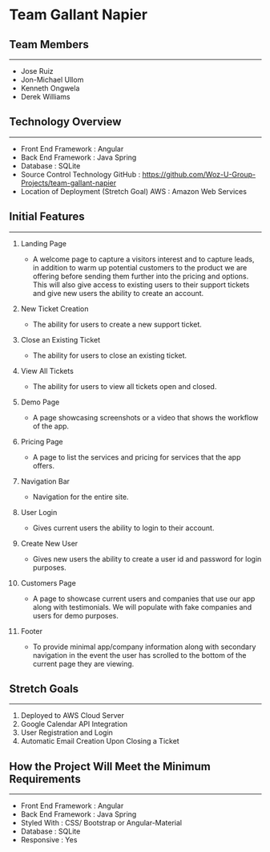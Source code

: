 # Team Gallant Napier

## Team Members
---
* Jose Ruiz 
* Jon-Michael Ullom 
* Kenneth Ongwela 
* Derek Williams
 
 
## Technology Overview
___
* ​Front End Framework​ :​ ​Angular
* Back End Framework​ :​ ​Java Spring 
* Database​ :​ ​SQLite
* Source Control Technology
​GitHub​ :​ ​https://github.com/Woz-U-Group-Projects/team-gallant-napier 
* Location of Deployment (Stretch Goal)
 AWS​ :​ ​Amazon Web Services 

## Initial Features
___
1. Landing Page

    * A welcome page to capture a visitors interest and to capture leads, in addition to warm up potential customers to the product we are offering before sending them further into the pricing and options. This will also give access to existing users to their support tickets and give new users the ability to create an account.
2. New Ticket Creation

    * The ability for users to create a new support ticket.
3. Close an Existing Ticket

    * The ability for users to close an existing ticket.
4. View All Tickets

    * The ability for users to view all tickets open and closed.
 
5. Demo Page

    * A page showcasing screenshots or a video that shows the workflow of the app.
6. Pricing Page

    * A page to list the services and pricing for services that the app offers.
7. Navigation Bar

    * Navigation for the entire site.
8. User Login

    * Gives current users the ability to login to their account.
9. Create New User

    * Gives new users the ability to create a user id and password for login purposes.
10. Customers Page

    * A page to showcase current users and companies that use our app along with testimonials. We will populate with fake companies and users for demo purposes.
11. Footer

    * To provide minimal app/company information along with secondary navigation in the event the user has scrolled to the bottom of the current page they are viewing.


## Stretch Goals
----
1. Deployed to AWS Cloud Server
2. Google Calendar API Integration
3. User Registration and Login
4. Automatic Email Creation Upon Closing a Ticket

## How the Project Will Meet the Minimum Requirements
___
* ​Front End Framework​ :​ ​Angular
* Back End Framework​ :​ ​Java Spring
* Styled With​ :​ C​SS/ Bootstrap or Angular-Material 
* Database​ :​ ​SQLite
* Responsive​ :​ ​Yes
